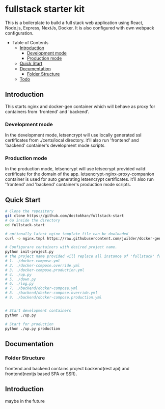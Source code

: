 # fullstack starter kit 


This is a boilerplate to build a full stack web application using React, Node.js, Express, NextJs, Docker. 
It is also configured with own webpack configuration.

- Table of Contents
  - [Introduction](#introduction)
    - [Development mode](#development-mode)
    - [Production mode](#production-mode)
  - [Quick Start](#quick-start)
  - [Documentation](#documentation)
    - [Folder Structure](#folder-structure)
  - [Todo](#todo)

## Introduction
This starts nginx and docker-gen container which will behave as proxy for containers from 'frontend' and 'backend'.

### Development mode

In the development mode, letsencrypt will use locally generated ssl certificates from ./certs/local directory.
it'll also run 'frontend' and 'backend' container's development mode scripts.

### Production mode

In the production mode, letsencrypt will use letsecrypt provided valid certificate for the domain of the app.
letsencrypt-nginx-proxy-companion container is used for auto generating letsencrypt certificates.
it'll also run 'frontend' and 'backend' container's production mode scripts.
## Quick Start

```bash
# Clone the repository
git clone https://github.com/dostokhan/fullstack-start 
# Go inside the directory
cd fullstack-start

# optionally latest nginx template file can be dowloaded
curl -o nginx.tmpl https://raw.githubusercontent.com/jwilder/docker-gen/master/templates/nginx.tmpl

# Configurare containers with desired project name.
python init-project.py
# the project name provided will replace all instance of 'fullstack' from these files
# 1. ./docker-compose.yml
# 2. ./docker-compose.override.yml
# 3. ./docker-compose.production.yml
# 4. ./up.py
# 5. ./down.py
# 6. ./log.py
# 7. ./backend/docker-compose.yml
# 8. ./backend/docker-compose.override.yml
# 9. ./backend/docker-compose.production.yml


# Start development containers
python ./up.py

# Start for production
python ./up.py production

```

## Documentation

### Folder Structure

frontend and backend contains project backend(rest api) and frontend(nextjs based SPA or SSR).

## Introduction
maybe in the future

